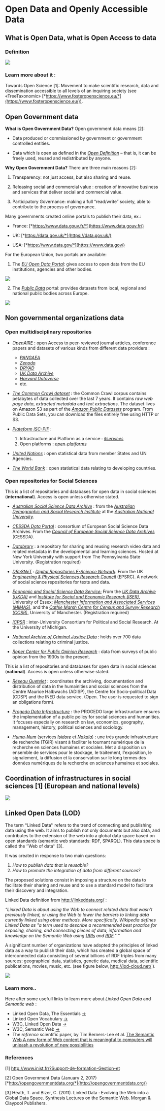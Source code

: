 # Open Data and Openly Accessible Data

## What is Open Data, what is Open Access to data

### Definition

![](../../media/openData-openAccess.png)

### Learn more about it :
Towards Open Science \[1\]: Movement to make scientific research, data and dissemination accessible
to all levels of an inquiring society (see «TreeTaxonomic»
[*https://www.fosteropenscience.eu/*](https://www.fosteropenscience.eu/)).

## Open Government data


**What is Open Government Data?** Open government data means \[2\]:

-   Data produced or commissioned by government or government controlled
    entities.

-   Data which is open as defined in the [*Open
    Definition*](http://www.opendefinition.org/) – that is, it can be
    freely used, reused and redistributed by anyone.

**Why Open Government Data?** There are three main reasons \[2\]:

1.  Transparency: not just access, but also sharing and reuse.

2.  Releasing social and commercial value : creation of innovative
    business and services that deliver social and commercial value.

3.  Participatory Governance: making a full “read/write” society,
    able to contribute to the process of governance.

Many governments created online portals to publish their data, ex.:

-   France: [*https://www.data.gouv.fr/*](https://www.data.gouv.fr/)

-   UK: [*https://data.gov.uk/*](https://data.gov.uk/)

-   USA: [*https://www.data.gov/*](https://www.data.gov/)

For the European Union, two portals are available:

1.  The [*EU Open Data Portal*](http://data.europa.eu/euodp/en/data): gives
    access to open data from the EU institutions, agencies and other
    bodies.

![](../../media/euOpenDataPortal.png)

2.  The [*Public Data*](http://publicdata.eu/) portal: provides datasets
    from local, regional and national public bodies across Europe.

![](../../media/europePublicData.png)

## Non governmental organizations data

### Open multidisciplinary repositories

-   [*OpenAIRE*](https://www.openaire.eu/) : open Access to  peer-reviewed journal articles, conference papers and datasets of various kinds from different data providers :
    - [*PANGAEA*](https://www.pangaea.de/)
    - [*Zenodo*](https://zenodo.org/)
    - [*DRYAD*](http://datadryad.org/)
    - [*UK Data Archive*](http://www.data-archive.ac.uk/)
    - [*Harvard Dataverse*](https://dataverse.harvard.edu/)
    - etc.

-   [*The Common Crawl dataset*](http://commoncrawl.org/the-data/) : the Common Crawl corpus contains petabytes of data collected over the last 7 years. It contains _raw
    web page data_, _extracted metadata_ and _text extractions_. The dataset lives on Amazon S3 as part of the [*Amazon Public Datasets*](http://aws.amazon.com/public-data-sets/) program. From
    Public Data Sets, you can download the files entirely free using HTTP or S3.

-   [*Plateform ISC-PIF*](https://iscpif.fr/itservices/) :
    1.  Infrastructure and Platform as a service : [*itservices*](https://iscpif.fr/itservices/)
    2.  Open platforms : [*open-platforms*](https://iscpif.fr/services/open-platforms/)

-   [*United Nations*](http://data.un.org/Default.aspx) : open statistical data from member States and UN Agencies.

-   [*The World Bank*](http://data.worldbank.org/) : open statistical data relating to developing countries.

### Open repositories for Social Sciences

This is a list of repositories and databases for open data in social sciences (**international**). Access is open unless otherwise stated.

-   [*Australian Social Science Data Archive*](http://assda.anu.edu.au/) : from the [*Australian Demographic and Social Research
    Institute*](http://adsri.anu.edu.au/) at the *[Australian National
    University](http://www.anu.edu.au/).*

-   [*CESSDA Data Portal*](http://www.nsd.uib.no/cessda/extcessda.jsp) :
    consortium of European Social Science Data Archives. From the
    [*Council of European Social Science Data
    Archives*](http://www.nsd.uib.no/cessda/home.html) (CESSDA).

-   [*Databrary*](https://nyu.databrary.org/) : a repository for sharing
    and reusing research video data and related metadata in the
    developmental and learning sciences. Hosted at New York University
    with support from The Pennsylvania State University. (Registration
    required)

-   [*DReSNeT*](http://www.dresnet.net/) : [*Digital Repositories
    E-Science Network*](http://www.dresnet.net/). From the UK
    [*Engineering & Physical Sciences Research
    Council*](http://www.epsrc.ac.uk/) (EPSRC). A network of social
    science repositories for texts and data.

-   [*Economic and Social Science Data Service:*](http://www.esds.ac.uk/)
    From the [*UK Data Archive (UKDA)*](http://www.data-archive.ac.uk/) and [*Institute for Social
    and Economic Research (ISER)*](http://www.iser.essex.ac.uk/),
    University of Essex; [*Manchester Information and Associated Services (MIMAS)*](http://www.mimas.ac.uk/),
    and the [*Cathie Marsh Centre for Census and Survey Research
    (CCSR)*](http://www.ccsr.ac.uk/), University of Manchester.
    (Registration required)

-   [*ICPSR*](http://www.icpsr.umich.edu/icpsrweb/ICPSR/) :
    inter-University Consortium for Political and Social Research. At
    the University of Michigan.

-   [*National Archive of Criminal Justice Data*](http://www.icpsr.umich.edu/icpsrweb/NACJD/index.jsp) : holds
    over 700 data collections relating to criminal justice.

-   [*Roper Center for Public Opinion Research*](http://ropercenter.cornell.edu/) : data from surveys of
    public opinion from the 1930s to the present.

This is a list of repositories and databases for open data in social
sciences (**national**). Access is open unless otherwise stated.

-   [*Réseau Quetelet*](http://www.reseau-quetelet.cnrs.fr/spip/) :
    coordinates the archiving, documentation and distribution of data in
    the humainities and social sciences from the Centre Maurice
    Halbwachs (ADISP), the Centre for Socio-political Data (CDSP) and
    the INED data service. (Open. The user is requested to sign an
    obligations form).

-   [*Progedo Data Infrastructure*](http://www.progedo.fr/) : the
    PROGEDO large infrastructure ensures the implementation of a public
    policy for social sciences and humanities. It focuses especially on
    research on law, economics, geography, management, history,
    political sciences and sociology.

-   [*Huma-Num*](http://www.huma-num.fr/) (services
    [*Isidore*](https://www.rechercheisidore.fr/) et
    [*Nakala*](https://www.nakala.fr/)) : une très grande infrastructure
    de recherche (TGIR) visant à faciliter le tournant numérique de la
    recherche en sciences humaines et sociales. Met à disposition un
    ensemble de services pour le stockage, le traitement, l'exposition,
    le signalement, la diffusion et la conservation sur le long termes
    des données numériques de la recherche en sciences humaines et
    sociales.

Coordination of infrastructures in social sciences \[1\] (European and national levels)
---------------------------------------------------------------------------------------

![](../../media/socialSciencesInfrastructures.png)

## Linked Open Data (LOD)

The term ‘‘Linked Data’’ refers to the trend of connecting and
publishing data using the web. It aims to publish not only documents but
also data, and contributes to the extension of the web into a global
data space based on open standards (semantic web standards: RDF,
SPARQL). This data space is called the ‘’Web of data’’ \[3\].

It was created in response to two main questions:

1.  *How to publish data that is reusable?*
2.  *How to promote the integration of data from different sources?*

The proposed solutions consist in imposing a structure on the data to
facilitate their sharing and reuse and to use a standard model to
facilitate their discovery and integration.

Linked Data definition from <http://linkeddata.org/> :

*“Linked Data is about using the Web to connect related data that wasn't
previously linked, or using the Web to lower the barriers to linking
data currently linked using other methods. More specifically, Wikipedia
defines Linked Data as "a term used to describe a recommended best
practice for exposing, sharing, and connecting pieces of data, information and knowledge
on the Semantic Web using [URIs](http://en.wikipedia.org/wiki/URI) and
[RDF](http://en.wikipedia.org/wiki/Resource_Description_Framework)." ”*

A significant number of organizations have adopted the principles of
linked data as a way to publish their data, which has created a global
space of interconnected data consisting of several billions of RDF
triples from many sources: geographical data, statistics, genetic data,
medical data, scientific publications,
movies, music, etc. (see figure below, http://lod-cloud.net/ ).

![](../../media/linkedOpenDataCloud.png)

### Learn more..

Here after some usefull links to learn more about *Linked Open Data* and *Semantic web* :
-   Linked Open Data, The Essentials [->](https://www.semantic-web.at/LOD-TheEssentials.pdf)
-   Linked Open Vocabulary [->](http://lov.okfn.org/dataset/lov/)
-   W3C, Linked Open Data [->](https://www.w3.org/wiki/SweoIG/TaskForces/CommunityProjects/LinkingOpenData)
-   W3C, Semantic Web [->](https://www.w3.org/standards/semanticweb/)
-   The *refrence* scientific paper, by Tim Berners-Lee et al. [The Semantic Web A new form of Web content that is meaningful to computers will unleash a revolution of new possibilities](https://www-sop.inria.fr/acacia/cours/essi2006/Scientific%20American_%20Feature%20Article_%20The%20Semantic%20Web_%20May%202001.pdf)



### References

\[1\] http://www.inist.fr/?Support-de-formation-Gestion-et

\[2\] Open Government Data (January 2, 2017)
[*http://opengovernmentdata.org/*](http://opengovernmentdata.org/)

\[3\] Heath, T. and Bizer, C. (2011). Linked Data : Evolving the Web
into a Global Data Space. Synthesis Lectures on the Semantic Web. Morgan
& Claypool Publishers.
